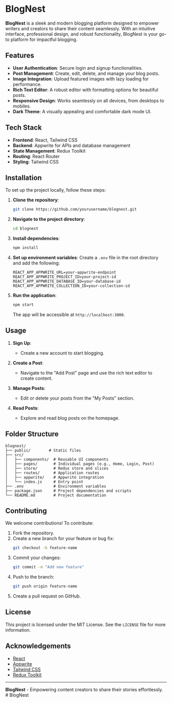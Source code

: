 # BlogNest

**BlogNest** is a sleek and modern blogging platform designed to empower writers and creators to share their content seamlessly. With an intuitive interface, professional design, and robust functionality, BlogNest is your go-to platform for impactful blogging.

## Features

- **User Authentication**: Secure login and signup functionalities.
- **Post Management**: Create, edit, delete, and manage your blog posts.
- **Image Integration**: Upload featured images with lazy loading for performance.
- **Rich Text Editor**: A robust editor with formatting options for beautiful posts.
- **Responsive Design**: Works seamlessly on all devices, from desktops to mobiles.
- **Dark Theme**: A visually appealing and comfortable dark mode UI.

## Tech Stack

- **Frontend**: React, Tailwind CSS
- **Backend**: Appwrite for APIs and database management
- **State Management**: Redux Toolkit
- **Routing**: React Router
- **Styling**: Tailwind CSS

## Installation

To set up the project locally, follow these steps:

1. **Clone the repository**:
   ```bash
   git clone https://github.com/yourusername/blognest.git
   ```

2. **Navigate to the project directory**:
   ```bash
   cd blognest
   ```

3. **Install dependencies**:
   ```bash
   npm install
   ```

4. **Set up environment variables**:
   Create a `.env` file in the root directory and add the following:
   ```env
   REACT_APP_APPWRITE_URL=your-appwrite-endpoint
   REACT_APP_APPWRITE_PROJECT_ID=your-project-id
   REACT_APP_APPWRITE_DATABASE_ID=your-database-id
   REACT_APP_APPWRITE_COLLECTION_ID=your-collection-id
   ```

5. **Run the application**:
   ```bash
   npm start
   ```

   The app will be accessible at `http://localhost:3000`.

## Usage

1. **Sign Up**:
   - Create a new account to start blogging.

2. **Create a Post**:
   - Navigate to the "Add Post" page and use the rich text editor to create content.

3. **Manage Posts**:
   - Edit or delete your posts from the "My Posts" section.

4. **Read Posts**:
   - Explore and read blog posts on the homepage.

## Folder Structure

```plaintext
blognest/
├── public/        # Static files
├── src/
│   ├── components/  # Reusable UI components
│   ├── pages/       # Individual pages (e.g., Home, Login, Post)
│   ├── store/       # Redux store and slices
│   ├── routes/      # Application routes
│   ├── appwrite/    # Appwrite integration
│   └── index.js     # Entry point
├── .env             # Environment variables
├── package.json     # Project dependencies and scripts
└── README.md        # Project documentation
```

## Contributing

We welcome contributions! To contribute:

1. Fork the repository.
2. Create a new branch for your feature or bug fix:
   ```bash
   git checkout -b feature-name
   ```
3. Commit your changes:
   ```bash
   git commit -m "Add new feature"
   ```
4. Push to the branch:
   ```bash
   git push origin feature-name
   ```
5. Create a pull request on GitHub.

## License

This project is licensed under the MIT License. See the `LICENSE` file for more information.

## Acknowledgements

- [React](https://reactjs.org/)
- [Appwrite](https://appwrite.io/)
- [Tailwind CSS](https://tailwindcss.com/)
- [Redux Toolkit](https://redux-toolkit.js.org/)

---

**BlogNest** - Empowering content creators to share their stories effortlessly.
#   B l o g N e s t  
 